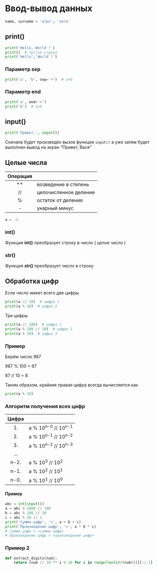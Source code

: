 
# Ввод-вывод данных

```python
name, surname = 'alex', 'vere'
```

## print()

```python
print('Hello, World !')
print()  # пустая строка
print('Hello','World !')
```
### Параметр sep
```python
print('a', 'b', sep='+')  # a+b
```

### Параметр end
```python
print('a', end='+')
print('b')  # a+b
```

## input()
```python
print('Привет,', input())
```

Сначала будет произведён вызов функции `input()` а уже затем будет выполнен вывод на экран "Привет, Вася"

## Целые числа

| Операция |                       |
| :------: | --------------------- |
| **       | возведение в степень  |
| //       | целочисленное деление |
|  %       | остаток от деления    | 
|  -       | унарный минус         |

```python
a = -1
```

### int()

Функция **int()** преобразует строку в число ( целое число )

### str()

Функция **str()** преобразует число в строку

## Обработка цифр

Если число имеет всего две цифры
```python
print(a // 10)  # цифра 1
print(a % 10)  # цифра 2
```

Три цифры
```python
print(a // 100)  # цифра 1
print(a % 100 // 10)  # цифра 2
print(a % 10)  # цифра 3
```

### Пример

Берём число 987

987 % 100 = 87

87 // 10 = 8

Таким образом, крайняя правая цифра всегда вычисляется как
```python
print(a % 10)
```

### Алгоритм получения всех цифр


| Цифра    |                       |
| :------: | --------------------- |
| 1.       | a % 10<sup>n-0</sup> // 10<sup>n-1</sup>
| 2.       | a % 10<sup>n-1</sup> // 10<sup>n-2</sup>
| 3.       | a % 10<sup>n-2</sup> // 10<sup>n-3</sup>
| ...      |
| n-2.     | a % 10<sup>3</sup> // 10<sup>2</sup>
| n-1.     | a % 10<sup>2</sup> // 10<sup>1</sup>
| n-0.     | a % 10<sup>1</sup> // 10<sup>0</sup>

#### Пример

```python
abc = int(input())
a = abc % 1000 // 100
b = abc % 100 // 10
c = abc % 10 // 1
print('Сумма цифр', '=', a + b + c)
print('Произведение цифр', '=', a * b * c)
# Сумма цифр = <сумма цифр>
# Произведение цифр = <произведение цифр>
```

### Пример 2

```python
def extract_digits(num):
    return [num // 10 ** i % 10 for i in range(len(str(num)))][::-1]
```
